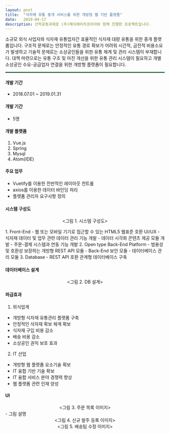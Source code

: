 ```yaml
---
layout: post
title:  "식자재 유통 중개 서비스를 위한 개방형 웹 기반 플랫폼"
date:   2019-04-17
description: 산학공동과제로 (주)제이에이치코리아와 함께 진행한 프로젝트입니다.
---
```


<p class="intro"><span class="dropcap">소</span>규모 외식 사업자와 식자재 유통업자간 효율적인 식자재 대량 유통을 위한 중개 플랫폼입니다. 구조적 문제로는 안정적인 유통 경로 확보가 어려워 시간적, 금전적 비용소요가 발생하고 기술적 문제로는 소상공인들을 위한 유통 체계 및 관리 시스템이 부재합니다. 대책 마련으로는 유통 구조 및 마진 개선을 위한 유통 관리 시스템이 필요하고 개별 소상공인 수요-공급업자 연결을 위한 개방형 플랫폼이 필요합니다.</p>

<hr style="border: solid 1.2px #2e8b57">

<!-- # Heading 1

## Heading 2

### Heading 3

#### Heading 4

##### Heading 5

###### Heading 6 -->

<!-- <blockquote>개발 환경</blockquote> -->

#### 개발 기간
* 2018.07.01 ~ 2019.01.31

#### 개발 기간
* 5명

#### 개발 플랫폼
1. Vue.js
2. Spring
3. Mysql
4. Atom(IDE)

#### 주요 업무
* Vuetify를 이용한 전반적인 레이아웃 컨트롤
* axios를 이용한 데이터 바인딩 처리
* 플랫폼 관리자 요구사항 정의

#### 시스템 구성도
<figure style="text-align: center;"><img src="{{ '/assets/img/산학공동과제_시스템구성도.JPG'}}" style="margin-bottom:0" alt=""><그림 1. 시스템 구성도></figure>
1. Front-End
 - 웹 또는 모바일 기기로 접근할 수 있는 HTML5 웹표준 호환 UI/UX
 - 식자재 데이터 및 업무 관련 데이터 관리 기능 개발
 - 데이터 시각화 콘텐츠 제공 모듈 개발
 - 주문-결제 시스템과 연동 기능 개발
2. Open type Back-End Platform
 - 범용성 및 호환성 보장하는 개방형 REST API 모듈
 - Back-End 보안 모듈
 - 데이터베이스 관리 모듈
3. Database
 - REST API 호환 관계형 데이터베이스 구축

#### 데이터베이스 설계
<figure style="text-align: center;"><img src="{{ '/assets/img/산학공동과제_DB.png'}}" style="margin-bottom:0" alt=""><그림 2. DB 설계></figure>

#### 파급효과
1. 외식업계
  - 개방형 식자재 유통관리 플랫폼 구축
  - 안정적인 삭자재 확보 체계 확보
  - 식자재 구입 비용 감소
  - 배송 비용 감소
  - 소상공인 권익 보호 효과
2. IT 산업
  - 개방형 웹 플랫폼 요소기술 확보
  - IT 융합 기반 기술 확보
  - IT 융합 서비스 분야 경쟁력 향상
  - 웹 플랫폼 관련 인재 양성

#### UI
<figure style="text-align: center;margin: 0"><img src="{{ '/assets/img/산학공동과제_주문목록.png'}}" style="margin-bottom:0" alt=""><그림 3. 주문 목록 이미지></figure>
  - 그림 설명
<figure style="text-align: center;margin: 0"><img src="{{ '/assets/img/산학공동과제_신규발주등록.png'}}" style="margin-bottom:0" alt=""><그림 4. 신규 발주 등록 이미지></figure>

<figure style="text-align: center;margin: 0"><img src="{{ '/assets/img/산학공동과제_배송팀수정.png'}}" style="margin-bottom:0" alt=""><그림 5. 배송팀 수정 이미지></figure>
